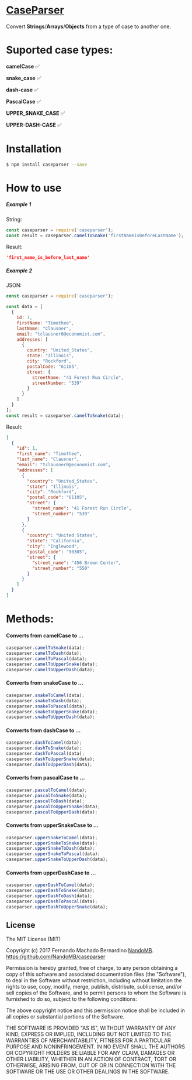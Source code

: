 # [CaseParser](https://github.com/NandoMB/caseparser)

Convert **Strings**/**Arrays**/**Objects** from a type of case to another one.



# Suported case types:

**camelCase** :white_check_mark:

**snake_case** :white_check_mark:

**dash-case** :white_check_mark:

**PascalCase** :white_check_mark:

**UPPER_SNAKE_CASE** :white_check_mark:

**UPPER-DASH-CASE** :white_check_mark:

# Installation
```sh
$ npm install caseparser --save
```

# How to use

##### Example 1
String:
```js
const caseparser = require('caseparser');
const result = caseparser.camelToSnake('firstNameIsBeforeLastName');
```
Result:
```json
'first_name_is_before_last_name'
```

##### Example 2
JSON:
```js
const caseparser = require('caseparser');

const data = [
  {
    id: 1,
    firstName: "Timothee",
    lastName: "Clausner",
    email: "tclausner0@economist.com",
    addresses: [
      {
        country: "United_States",
        state: "Illinois",
        city: "Rockford",
        postalCode: "61105",
        street: {
          streetName: "41 Forest Run Circle",
          streetNumber: "539"
        }
      }
    ]
  }
];
const result = caseparser.camelToSnake(data);
```
Result:
```json
[
  {
    "id": 1,
    "first_name": "Timothee",
    "last_name": "Clausner",
    "email": "tclausner0@economist.com",
    "addresses": [
      {
        "country": "United_States",
        "state": "Illinois",
        "city": "Rockford",
        "postal_code": "61105",
        "street": {
          "street_name": "41 Forest Run Circle",
          "street_number": "539"
        }
      },
      {
        "country": "United States",
        "state": "California",
        "city": "Inglewood",
        "postal_code": "90305",
        "street": {
          "street_name": "456 Brown Center",
          "street_number": "550"
        }
      }
    ]
  }
]
```

# Methods:
#### Converts from camelCase to ...
```js
caseparser.camelToSnake(data);
caseparser.camelToDash(data);
caseparser.camelToPascal(data);
caseparser.camelToUpperSnake(data);
caseparser.camelToUpperDash(data);
```
#### Converts from snakeCase to ...
```js
caseparser.snakeToCamel(data);
caseparser.snakeToDash(data);
caseparser.snakeToPascal(data);
caseparser.snakeToUpperSnake(data);
caseparser.snakeToUpperDash(data);
```
#### Converts from dashCase to ...
```js
caseparser.dashToCamel(data);
caseparser.dashToSnake(data);
caseparser.dashToPascal(data);
caseparser.dashToUpperSnake(data);
caseparser.dashToUpperDash(data);
```
#### Converts from pascalCase to ...
```js
caseparser.pascalToCamel(data);
caseparser.pascalToSnake(data);
caseparser.pascalToDash(data);
caseparser.pascalToUpperSnake(data);
caseparser.pascalToUpperDash(data);
```
#### Converts from upperSnakeCase to ...
```js
caseparser.upperSnakeToCamel(data);
caseparser.upperSnakeToSnake(data);
caseparser.upperSnakeToDash(data);
caseparser.upperSnakeToPascal(data);
caseparser.upperSnakeToUpperDash(data);
```
#### Converts from upperDashCase to ...
```js
caseparser.upperDashToCamel(data);
caseparser.upperDashToSnake(data);
caseparser.upperDashToDash(data);
caseparser.upperDashToPascal(data);
caseparser.upperDashToUpperSnake(data);
```

## License
The MIT License (MIT)

Copyright (c) 2017 Fernando Machado Bernardino
[NandoMB](https://github.com/NandoMB). https://github.com/NandoMB/caseparser

Permission is hereby granted, free of charge, to any person obtaining a copy
of this software and associated documentation files (the "Software"), to deal
in the Software without restriction, including without limitation the rights
to use, copy, modify, merge, publish, distribute, sublicense, and/or sell
copies of the Software, and to permit persons to whom the Software is
furnished to do so, subject to the following conditions:

The above copyright notice and this permission notice shall be included in all
copies or substantial portions of the Software.

THE SOFTWARE IS PROVIDED "AS IS", WITHOUT WARRANTY OF ANY KIND, EXPRESS OR
IMPLIED, INCLUDING BUT NOT LIMITED TO THE WARRANTIES OF MERCHANTABILITY,
FITNESS FOR A PARTICULAR PURPOSE AND NONINFRINGEMENT. IN NO EVENT SHALL THE
AUTHORS OR COPYRIGHT HOLDERS BE LIABLE FOR ANY CLAIM, DAMAGES OR OTHER
LIABILITY, WHETHER IN AN ACTION OF CONTRACT, TORT OR OTHERWISE, ARISING FROM,
OUT OF OR IN CONNECTION WITH THE SOFTWARE OR THE USE OR OTHER DEALINGS IN THE
SOFTWARE.
